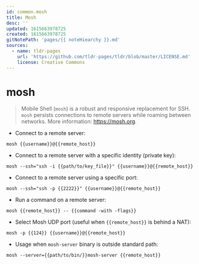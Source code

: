 ```yaml
---
id: common.mosh
title: Mosh
desc: ''
updated: 1615663978725
created: 1615663978725
gitNotePath: 'pages/{{ noteHiearchy }}.md'
sources:
  - name: tldr-pages
    url: 'https://github.com/tldr-pages/tldr/blob/master/LICENSE.md'
    license: Creative Commons
---
```

# mosh

> Mobile Shell (`mosh`) is a robust and responsive replacement for SSH.
> `mosh` persists connections to remote servers while roaming between networks.
> More information: <https://mosh.org>.

- Connect to a remote server:

`mosh {{username}}@{{remote_host}}`

- Connect to a remote server with a specific identity (private key):

`mosh --ssh="ssh -i {{path/to/key_file}}" {{username}}@{{remote_host}}`

- Connect to a remote server using a specific port:

`mosh --ssh="ssh -p {{2222}}" {{username}}@{{remote_host}}`

- Run a command on a remote server:

`mosh {{remote_host}} -- {{command -with -flags}}`

- Select Mosh UDP port (useful when `{{remote_host}}` is behind a NAT):

`mosh -p {{124}} {{username}}@{{remote_host}}`

- Usage when `mosh-server` binary is outside standard path:

`mosh --server={{path/to/bin/}}mosh-server {{remote_host}}`

